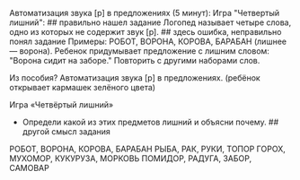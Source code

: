 Автоматизация звука [р] в предложениях (5 минут):
Игра "Четвертый лишний": ## правильно нашел задание
Логопед называет четыре слова, одно из которых не содержит звук [р]. ## здесь ошибка, неправильно понял задание
Примеры: РОБОТ, ВОРОНА, КОРОВА, БАРАБАН (лишнее — ворона).
Ребенок придумывает предложение с лишним словом: "Ворона сидит на заборе."
Повторить с другими наборами слов.


Из пособия?
Автоматизация звука [р] в предложениях.
(ребёнок открывает кармашек зелёного цвета)

Игра «Четвёртый лишний»
- Определи какой из этих предметов лишний и объясни почему. ## другой смысл задания

РОБОТ, ВОРОНА, КОРОВА, БАРАБАН
РЫБА, РАК, РУКИ, ТОПОР
ГОРОХ, МУХОМОР, КУКУРУЗА, МОРКОВЬ
ПОМИДОР, РАДУГА, ЗАБОР, САМОВАР
